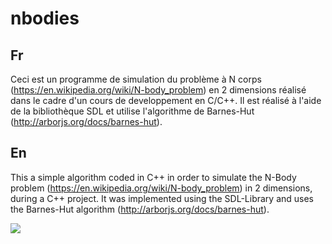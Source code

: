 # nbodies

## Fr 
Ceci est un programme de simulation du problème à N corps (https://en.wikipedia.org/wiki/N-body_problem) en 2 dimensions réalisé dans le cadre d'un cours de developpement en C/C++. Il est réalisé à l'aide de la bibliothèque SDL et utilise l'algorithme de Barnes-Hut (http://arborjs.org/docs/barnes-hut).

## En 
This a simple algorithm coded in C++ in order to simulate the N-Body problem (https://en.wikipedia.org/wiki/N-body_problem) in 2 dimensions, during a C++ project. It was implemented using the SDL-Library and uses the Barnes-Hut algorithm (http://arborjs.org/docs/barnes-hut).


![](https://giphy.com/gifs/1lAKnUs52J1Q8FsLSL)

